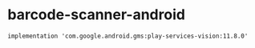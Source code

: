 # barcode-scanner-android
```
implementation 'com.google.android.gms:play-services-vision:11.8.0'
```
